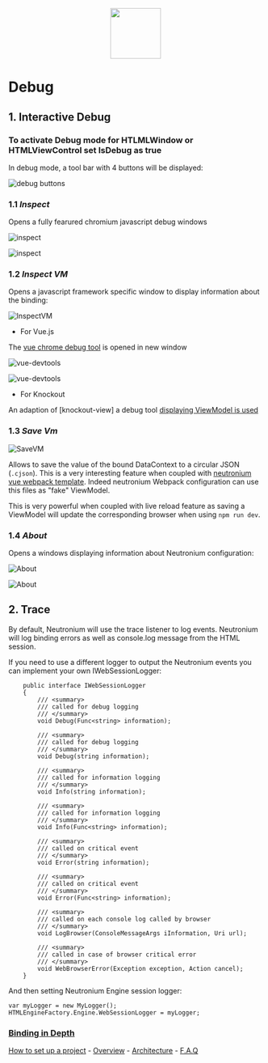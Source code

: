 <p align="center"><img <p align="center"><img width="100"src="../../Deploy/logo.png"></p>

# Debug

## 1. Interactive Debug

### To activate Debug mode for HTLMLWindow or HTMLViewControl set IsDebug as true

In debug mode, a tool bar with 4 buttons will be displayed:

![debug buttons](../images/Tools/DebugToolBar.png)


### 1.1 _Inspect_ 

Opens a fully fearured chromium javascript debug windows

![inspect](../images/Tools/Toolbar-inspect.png)

![inspect](../images/DebugInspect.png)


### 1.2  _Inspect VM_ 

Opens a javascript framework specific window to display information about the binding:

![InspectVM](../images/Tools/Toolbar-vm.png)

- For Vue.js

The [vue chrome debug tool](https://github.com/vuejs/vue-devtools) is opened in new window

![vue-devtools](../images/Tools/VueTools2.png)

![vue-devtools](../images/Tools/VueTools.png)


- For Knockout

An adaption of [knockout-view] a debug tool [displaying ViewModel is used](https://github.com/jmeas/knockout-view)

### 1.3 _Save Vm_

![SaveVM](../images/Tools/Toolbar-save.png)

Allows to save the value of the bound DataContext to a circular JSON (`.cjson`). This is a very interesting feature when coupled with [neutronium vue webpack template](./Build_large_project_with_Vue.js_and_Webpack.md). Indeed neutronium Webpack configuration can use this files as "fake" ViewModel. 

This is very powerful when coupled with live reload feature as saving a ViewModel will update the corresponding browser when using `npm run dev`.

### 1.4 _About_ 
Opens a windows displaying information about Neutronium configuration:

![About](../images/Tools/Toolbar-about.png)

![About](../images/Tools/About.png)


## 2. Trace 

By default, Neutronium will use the trace listener to log events. 
Neutronium will log binding errors as well as console.log message from the HTML session. 

If you need to use a different logger to output the Neutronium events you can implement your own IWebSessionLogger:


```CSharp
    public interface IWebSessionLogger
    {
        /// <summary>
        /// called for debug logging
        /// </summary>
        void Debug(Func<string> information);

        /// <summary>
        /// called for debug logging
        /// </summary>
        void Debug(string information);

        /// <summary>
        /// called for information logging
        /// </summary>
        void Info(string information);

        /// <summary>
        /// called for information logging 
        /// </summary>
        void Info(Func<string> information);

        /// <summary>
        /// called on critical event 
        /// </summary>
        void Error(string information);

        /// <summary>
        /// called on critical event 
        /// </summary>
        void Error(Func<string> information);

        /// <summary>
        /// called on each console log called by browser 
        /// </summary>
        void LogBrowser(ConsoleMessageArgs iInformation, Uri url);

        /// <summary>
        /// called in case of browser critical error
        /// </summary>
        void WebBrowserError(Exception exception, Action cancel);
    }
```

And then setting Neutronium Engine session logger:

```CSharp
var myLogger = new MyLogger();
HTMLEngineFactory.Engine.WebSessionLogger = myLogger;

```

### [Binding in Depth](./Binding-in-Depth)

[How to set up a project](./SetUp.md) - [Overview](./Overview.md) - [Architecture](./Architecture.md) - [F.A.Q](./FAQ.md)
